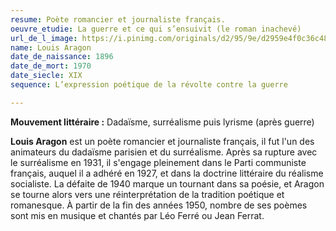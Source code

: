 ```yaml
---
resume: Poète romancier et journaliste français.
oeuvre_etudie: La guerre et ce qui s’ensuivit (le roman inachevé)
url_de_l_image: https://i.pinimg.com/originals/d2/95/9e/d2959e4f0c36c48de918898355217115.jpg
name: Louis Aragon
date_de_naissance: 1896
date_de_mort: 1970
date_siecle: XIX
sequence: L’expression poétique de la révolte contre la guerre

---
```

**Mouvement littéraire :**  Dadaïsme, surréalisme puis lyrisme (après guerre)

**Louis Aragon** est un poète romancier et journaliste français, il fut l'un des animateurs du dadaïsme parisien et du surréalisme. Après sa rupture avec le surréalisme en 1931, il s'engage pleinement dans le Parti communiste français, auquel il a adhéré en 1927, et dans la doctrine littéraire du réalisme socialiste. La défaite de 1940 marque un tournant dans sa poésie, et Aragon se tourne alors vers une réinterprétation de la tradition poétique et romanesque.
À partir de la fin des années 1950, nombre de ses poèmes sont mis en musique et chantés par Léo Ferré ou Jean Ferrat.